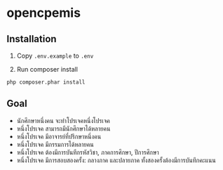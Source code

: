 # opencpemis

## Installation

1. Copy `.env.example` to `.env`

2. Run composer install

```
php composer.phar install
```

## Goal

* นักศึกษาหนึ่งคน จะทำโปรเจคหนึ่งโปรเจค
* หนึ่งโปรเจค สามารถมีนักศึกษาได้หลายคน
* หนึ่งโปรเจค มีอาจารย์ที่ปรึกษาหนึ่งคน
* หนึ่งโปรเจค มีกรรมการได้หลายคน
* หนึ่งโปรเจค ต้องมีการบันทีกรหัสวิชา, ภาคการศึกษา, ปีการศึกษา
* หนึ่งโปรเจค มีการสอบสองครั้ง: กลางภาค และปลายภาค ทั้งสองครั้งต้องมีการบันทึกคะแนน